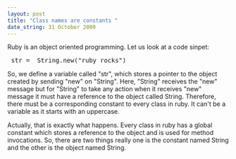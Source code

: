 ```yaml
--- 
layout: post
title: "Class names are constants "
date_string: 31 October 2009
---
```


Ruby is an object oriented programming. Let us look at a code sinpet:

<pre>
 str =  String.new("ruby rocks")
</pre>

So, we define a variable called "str", which stores a pointer to the object created by sending "new" on "String". Here, "String" receives the "new" message but for "String" to take any action when it receives "new" message it must have a reference to the object called String. Therefore, there must be a corresponding constant to every class in ruby. It can't be a variable as it starts with an uppercase. 

Actually, that is exactly what happens. Every class in ruby has a global constant which stores a reference to the object and is used for method invocations. So, there are two things really one is the constant named String and the other is the object named String.
